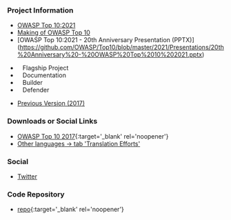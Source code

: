 ### Project Information

- [OWASP Top 10:2021](https://owasp.org/Top10)
- [Making of OWASP Top 10](https://www.owasptopten.org/)
- [OWASP Top 10:2021 - 20th Anniversary Presentation (PPTX)] (https://github.com/OWASP/Top10/blob/master/2021/Presentations/20th%20Anniversary%20-%20OWASP%20Top%2010%202021.pptx)
* <i class="fas fa-flag" style="font-size: 1.2em; color:#2ADA08;"></i><span style="font-size:1.0em;padding-left:12px;">Flagship Project</span>
* <i class="fas fa-book" style="font-size: 1.2em; color:#233e81;"></i><span style="font-size:1.0em;padding-left:12px;">Documentation</span>
* <i class="fas fa-toolbox" style="font-size: 1.2em; color:#233e81;"></i><span style="font-size:1.0em;padding-left:12px;">Builder</span> 
* <i class="fas fa-shield-alt" style="font-size: 1.2em; color:#233e81;"></i><span style="font-size:1.0em;padding-left:12px;">Defender</span>
- [Previous Version (2017)](2017)

### Downloads or Social Links

- [OWASP Top 10 2017](/www-pdf-archive/OWASP_Top_10-2017_%28en%29.pdf.pdf){:target='_blank' rel='noopener'}
- [Other languages &rarr; tab 'Translation Efforts']({{site.baseurl}}/#div-translation_efforts)

### Social

- [Twitter](https://twitter.com/owasptop10)

### Code Repository

- [repo](https://github.com/OWASP/Top10){:target='_blank' rel='noopener'}
